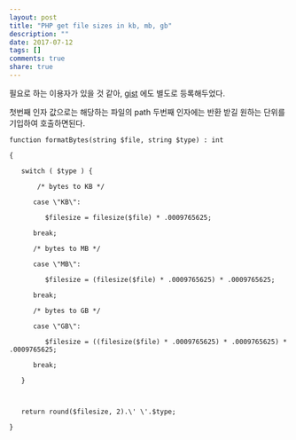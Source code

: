 ```yaml
---
layout: post
title: "PHP get file sizes in kb, mb, gb"
description: ""
date: 2017-07-12
tags: []
comments: true
share: true
---
```


필요로 하는 이용자가 있을 것 같아,
[gist](https://gist.github.com/webhacking/25a43fbb7cc8957533883131bc06dccb) 에도
별도로 등록해두었다.

첫번째 인자 값으로는 해당하는 파일의 path 두번째 인자에는 반환 받길 원하는 단위를 기입하여 호출하면된다.

  

  
    function formatBytes(string $file, string $type) : int
    
    {
    
       switch ( $type ) {
    
           /* bytes to KB */
    
          case \"KB\":
    
             $filesize = filesize($file) * .0009765625;
    
          break;
    
          /* bytes to MB */
    
          case \"MB\":
    
             $filesize = (filesize($file) * .0009765625) * .0009765625;
    
          break;
    
          /* bytes to GB */
    
          case \"GB\":
    
             $filesize = ((filesize($file) * .0009765625) * .0009765625) * .0009765625;
    
          break;
    
       }
    
       
    
       return round($filesize, 2).\' \'.$type;
    
    }